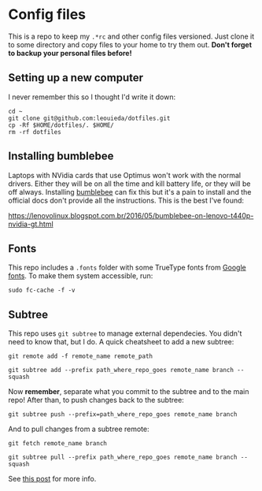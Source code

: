 # Config files

This is a repo to keep my ``.*rc`` and other config files versioned.
Just clone it to some directory and copy files to your home to try them out.
**Don't forget to backup your personal files before!**

## Setting up a new computer

I never remember this so I thought I'd write it down:

    cd ~
    git clone git@github.com:leouieda/dotfiles.git
    cp -Rf $HOME/dotfiles/. $HOME/
    rm -rf dotfiles

## Installing bumblebee

Laptops with NVidia cards that use Optimus won't work with the normal drivers.
Either they will be on all the time and kill battery life, or they will be off
always. Installing [bumblebee](http://bumblebee-project.org/) can fix this but
it's a pain to install and the official docs don't provide all the
instructions. This is the best I've found:

https://lenovolinux.blogspot.com.br/2016/05/bumblebee-on-lenovo-t440p-nvidia-gt.html

## Fonts

This repo includes a `.fonts` folder with some TrueType fonts from
[Google fonts](http://www.google.com/fonts#). To make them system accessible,
run:

    sudo fc-cache -f -v


## Subtree

This repo uses `git subtree` to manage external dependecies.
You didn't need to know that, but I do.
A quick cheatsheet to add a new subtree:

`git remote add -f remote_name remote_path`

`git subtree add --prefix path_where_repo_goes remote_name branch --squash`

Now **remember**, separate what you commit to the subtree and to the main repo!
After than, to push changes back to the subtree:

`git subtree push --prefix=path_where_repo_goes remote_name branch`

And to pull changes from a subtree remote:

`git fetch remote_name branch`

`git subtree pull --prefix path_where_repo_goes remote_name branch --squash`

See [this post](http://blogs.atlassian.com/2013/05/alternatives-to-git-submodule-git-subtree/) for more info.
